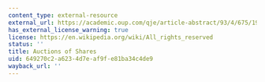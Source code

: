 ```yaml
---
content_type: external-resource
external_url: https://academic.oup.com/qje/article-abstract/93/4/675/1932634
has_external_license_warning: true
license: https://en.wikipedia.org/wiki/All_rights_reserved
status: ''
title: Auctions of Shares
uid: 649270c2-a623-4d7e-af9f-e81ba34c4de9
wayback_url: ''
---
```

